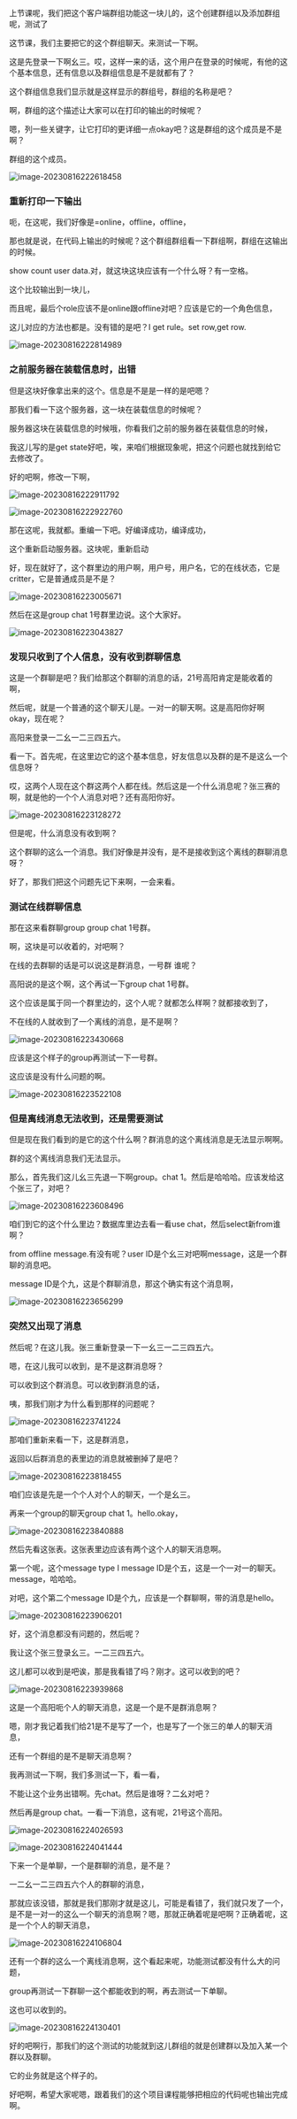 上节课呢，我们把这个客户端群组功能这一块儿的，这个创建群组以及添加群组呢，测试了



这节课，我们主要把它的这个群组聊天。来测试一下啊。

这是先登录一下啊幺三。哎，这样一来的话，这个用户在登录的时候呢，有他的这个基本信息，还有信息以及群组信息是不是就都有了？

这个群组信息我们显示就是这样显示的群组号，群组的名称是吧？

啊，群组的这个描述让大家可以在打印的输出的时候呢？

嗯，列一些关键字，让它打印的更详细一点okay吧？这是群组的这个成员是不是啊？

群组的这个成员。

![image-20230816222618458](image/image-20230816222618458.png)

### 重新打印一下输出

呃，在这呢，我们好像是=online，offline，offline，

那也就是说，在代码上输出的时候呢？这个群组群组看一下群组啊，群组在这输出的时候。

show count user data.对，就这块这块应该有一个什么呀？有一空格。

这个比较输出到一块儿，

而且呢，最后个role应该不是online跟offline对吧？应该是它的一个角色信息，

这儿对应的方法也都是。没有错的是吧？I get rule。set row,get row.

![image-20230816222814989](image/image-20230816222814989.png)



### 之前服务器在装载信息时，出错

但是这块好像拿出来的这个。信息是不是是一样的是吧嗯？

那我们看一下这个服务器，这一块在装载信息的时候呢？

服务器这块在装载信息的时候哦，你看我们之前的服务器在装载信息的时候，

我这儿写的是get state好吧，唉，来咱们根据现象呢，把这个问题也就找到给它去修改了。

好的吧啊，修改一下啊，

![image-20230816222911792](image/image-20230816222911792.png)

![image-20230816222922760](image/image-20230816222922760.png)





那在这呢，我就都。重编一下吧。好编译成功，编译成功，

这个重新启动服务器。这块呢，重新启动 

好，现在就好了，这个群里边的用户啊，用户号，用户名，它的在线状态，它是critter，它是普通成员是不是？



![image-20230816223005671](image/image-20230816223005671.png)



然后在这是group  chat 1号群里边说。这个大家好。

![image-20230816223043827](image/image-20230816223043827.png)

### 发现只收到了个人信息，没有收到群聊信息

这是一个群聊是吧？我们给那这个群聊的消息的话，21号高阳肯定是能收着的啊，

然后呢，就是一个普通的这个聊天儿是。一对一的聊天啊。这是高阳你好啊okay，现在呢？

高阳来登录一二幺一二三四五六。



看一下。首先呢，在这里边它的这个基本信息，好友信息以及群的是不是这么一个信息呀？

哎，这两个人现在这个群这两个人都在线。然后这是一个什么消息呢？张三赛的啊，就是他的一个个人消息对吧？还有高阳你好。

![image-20230816223128272](image/image-20230816223128272.png)





但是呢，什么消息没有收到啊？

这个群聊的这么一个消息。我们好像是并没有，是不是接收到这个离线的群聊消息呀？



好了，那我们把这个问题先记下来啊，一会来看。



### 测试在线群聊信息

那在这来看群聊group group chat 1号群。

啊，这块是可以收着的，对吧啊？

在线的去群聊的话是可以说这是群消息，一号群 谁呢？

高阳说的是这个啊，这个再试一下group chat 1号群。

这个应该是属于同一个群里边的，这个人呢？就都怎么样啊？就都接收到了，

不在线的人就收到了一个离线的消息，是不是啊？

![image-20230816223430668](image/image-20230816223430668.png)



应该是这个样子的group再测试一下一号群。

这应该是没有什么问题的啊。

![image-20230816223522108](image/image-20230816223522108.png)



### 但是离线消息无法收到，还是需要测试

但是现在我们看到的是它的这个什么啊？群消息的这个离线消息是无法显示啊啊。

群的这个离线消息我们无法显示。



那么，首先我们这儿幺三先退一下啊group。chat 1。然后是哈哈哈。应该发给这个张三了，对吧？

![image-20230816223608496](image/image-20230816223608496.png)



咱们到它的这个什么里边？数据库里边去看一看use chat，然后select新from谁啊？

from offline message.有没有呢？user ID是个幺三对吧啊message，这是一个群聊的消息吧。

message ID是个九，这是个群聊消息，那这个确实有这个消息啊，

![image-20230816223656299](image/image-20230816223656299.png)

### 突然又出现了消息

然后呢？在这儿我。张三重新登录一下一幺三一二三四五六。

嗯，在这儿我可以收到，是不是这群消息呀？

可以收到这个群消息。可以收到群消息的话，

咦，那我们刚才为什么看到那样的问题呢？

![image-20230816223741224](image/image-20230816223741224.png)





那咱们重新来看一下，这是群消息，

返回以后群消息的表里边的消息就被删掉了是吧？

![image-20230816223818455](image/image-20230816223818455.png)



咱们应该是先是一个个人对个人的聊天，一个是幺三。

再来一个group的聊天group chat 1。hello.okay，

![image-20230816223840888](image/image-20230816223840888.png)



然后先看这张表。这张表里边应该有两个这个人的聊天消息啊。

第一个呢，这个message type I message ID是个五，这是一个一对一的聊天。message，哈哈哈。

对吧，这个第二个message ID是个九，应该是一个群聊啊，带的消息是hello。

![image-20230816223906201](image/image-20230816223906201.png)



好，这个消息都没有问题的，然后呢？

我让这个张三登录幺三。一二三四五六。

这儿都可以收到是吧诶，那是我看错了吗？刚才。这可以收到的吧？

![image-20230816223939868](image/image-20230816223939868.png)

这是一个高阳呃个人的聊天消息，这是一个是不是群消息啊？



嗯，刚才我记着我们给21是不是写了一个，也是写了一个张三的单人的聊天消息，

还有一个群组的是不是聊天消息啊？

我再测试一下啊，我们多测试一下，看一看，

不能让这个业务出错啊。先chat。然后是谁呀？二幺对吧？

然后再是group chat。一看一下消息，这有呢，21号这个高阳。

![image-20230816224026593](image/image-20230816224026593.png)

![image-20230816224041444](image/image-20230816224041444.png)

下来一个是单聊，一个是群聊的消息，是不是？

一二幺一二三四五六个人的群聊的消息，

那就应该没错，那就是我们那刚才就是这儿，可能是看错了，我们就只发了一个，是不是一对一的这么一个聊天的消息啊？嗯，那就正确着呢是吧啊？正确着呢，这是一个个人的聊天消息，

![image-20230816224106804](image/image-20230816224106804.png)



还有一个群的这么一个离线消息啊，这个看起来呢，功能测试都没有什么大的问题，



group再测试一下群聊一这个都能收到的啊，再去测试一下单聊。

这也可以收到的。

![image-20230816224130401](image/image-20230816224130401.png)



好的吧啊行，那我们的这个测试的功能就到这儿群组的就是创建群以及加入某一个群以及群聊。

它的业务就是这个样子的。

好吧啊，希望大家呢嗯，跟着我们的这个项目课程能够把相应的代码呢也输出完成啊。